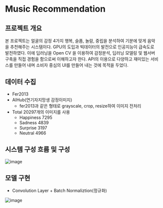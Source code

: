 # Music Recommendation

## 프로젝트 개요
본 프로젝트는 얼굴의 감정 4가지 행복, 슬픔, 놀람, 중립을 분석하여 기분에 맞게 음악을 추천해주는 시스템이다.
GPU의 도입과 빅데이터의 발전으로 인공지능이 급속도로 발전하였다.
이에 딥러닝을 Open CV 을 이용하여 감정분석, 딥러닝 모델링 및 웹서버 구축을 직접 경험을 함으로써 이해하고자 한다.
API의 이용으로 다양하고 재미있는 서비스를 만들어 내며 소비자 중심의 UI를 만들어 내는 것에 목적을 두었다.

## 데이터 수집
- Fer2013 
- AIHub(연기자지망생 감정이미지)
  - fer2013과 같은 형태로 grayscale, crop, resize하여 이미지 전처리
- Total 20297개의 이미지를 사용  
  - Happiness 7295
  - Sadness 4839
  - Surprise 3197
  - Neutral 4966
 


## 시스템 구성 흐름 및 구성
![image](https://user-images.githubusercontent.com/95407936/168747649-0a66c57e-afa3-42e9-9ed4-e3fec30035dd.png)

## 모델 구현
- Convolution Layer + Batch Normaliztion(정규화)

![image](https://user-images.githubusercontent.com/95407936/168749946-8dd81c90-5a37-4cdf-a613-70f65f3869d6.png)

